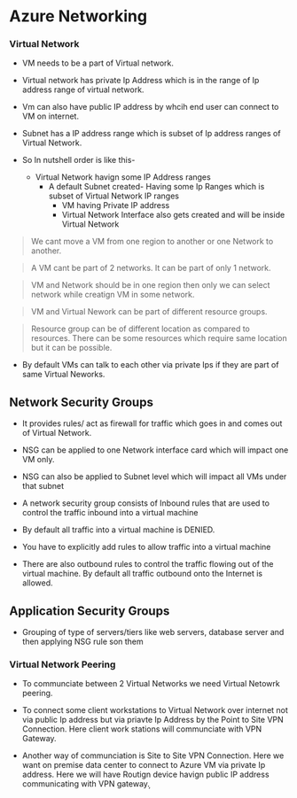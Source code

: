 # Azure Networking

### Virtual Network

- VM needs to be a part of Virtual network.
- Virtual network has private Ip Address which is in the range of Ip address range of virtual network.
- Vm can also have public IP address by whcih end user can connect to VM on internet.
- Subnet has a IP address range which is subset of Ip address ranges of Virtual Network.
- So In nutshell order is like this-

  - Virtual Network havign some IP Address ranges
    - A default Subnet created- Having some Ip Ranges which is subset of Virtual Network IP ranges
      - VM having Private IP address
      - Virtual Network Interface also gets created and will be inside Virtual Network

> We cant move a VM from one region to another or one Network to another.

> A VM cant be part of 2 networks. It can be part of only 1 network.

> VM and Network should be in one region then only we can select network while creatign VM in some network.

> VM and Virtual Nework can be part of different resource groups.

> Resource group can be of different location as compared to resources. There can be some resources which require same location but it can be possible.

- By default VMs can talk to each other via private Ips if they are part of same Virtual Neworks.

## Network Security Groups

- It provides rules/ act as firewall for traffic which goes in and comes out of Virtual Network.
- NSG can be applied to one Network interface card which will impact one VM only.
- NSG can also be applied to Subnet level which will impact all VMs under that subnet
- A network security group consists of Inbound rules that are used to control the traffic inbound into a virtual machine

- By default all traffic into a virtual machine is DENIED.

- You have to explicitly add rules to allow traffic into a virtual machine

- There are also outbound rules to control the traffic flowing out of the virtual machine. By default all traffic outbound onto the Internet is allowed.

## Application Security Groups

- Grouping of type of servers/tiers like web servers, database server and then applying NSG rule son them

### Virtual Network Peering

- To communciate between 2 Virtual Networks we need Virtual Netowrk peering.
- To connect some client workstations to Virtual Network over internet not via public Ip address but via priavte Ip Address by the Point to Site VPN Connection. Here client work stations will communciate with VPN Gateway.

- Another way of communciation is Site to Site VPN Connection. Here we want on premise data center to connect to Azure VM via private Ip address. Here we will have Routign device havign public IP address communicating with VPN gateway.
  ̦
